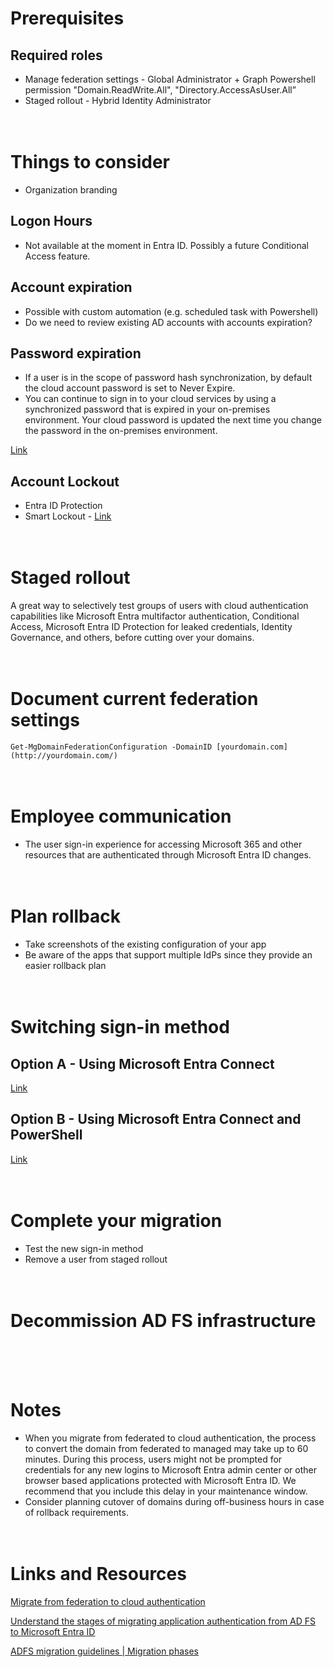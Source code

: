 # Prerequisites

## Required roles

- Manage federation settings - Global Administrator + Graph Powershell permission "Domain.ReadWrite.All", "Directory.AccessAsUser.All”
- Staged rollout - Hybrid Identity Administrator
<br><br><br>
# Things to consider

- Organization branding

## Logon Hours

- Not available at the moment in Entra ID. Possibly a future Conditional Access feature.

## Account expiration

- Possible with custom automation (e.g. scheduled task with Powershell)
- Do we need to review existing AD accounts with accounts expiration?

## Password expiration

- If a user is in the scope of password hash synchronization, by default the cloud account password is set to Never Expire.
- You can continue to sign in to your cloud services by using a synchronized password that is expired in your on-premises environment. Your cloud password is updated the next time you change the password in the on-premises environment.

[Link](https://learn.microsoft.com/en-us/entra/identity/hybrid/connect/how-to-connect-password-hash-synchronization#password-expiration-policy)

## Account Lockout

- Entra ID Protection
- Smart Lockout - [Link](https://learn.microsoft.com/en-us/entra/identity/authentication/howto-password-smart-lockout)
<br><br><br>
# Staged rollout

A great way to selectively test groups of users with cloud authentication capabilities like Microsoft Entra multifactor authentication, Conditional Access, Microsoft Entra ID Protection for leaked credentials, Identity Governance, and others, before cutting over your domains.
<br><br><br>
# Document current federation settings

`Get-MgDomainFederationConfiguration -DomainID [yourdomain.com](http://yourdomain.com/)`
<br><br><br>
# Employee communication

- The user sign-in experience for accessing Microsoft 365 and other resources that are authenticated through Microsoft Entra ID changes.
<br><br><br>
# Plan rollback

- Take screenshots of the existing configuration of your app
- Be aware of the apps that support multiple IdPs since they provide an easier rollback plan
<br><br><br>
# Switching sign-in method

## Option A - Using Microsoft Entra Connect

[Link](https://learn.microsoft.com/en-us/entra/identity/hybrid/connect/migrate-from-federation-to-cloud-authentication#option-a)

## Option B - Using Microsoft Entra Connect and PowerShell

[Link](https://learn.microsoft.com/en-us/entra/identity/hybrid/connect/migrate-from-federation-to-cloud-authentication#option-b)
<br><br><br>
# Complete your migration

- Test the new sign-in method
- Remove a user from staged rollout
<br><br><br>
# Decommission AD FS infrastructure
<br><br><br>
# Notes

- When you migrate from federated to cloud authentication, the process to convert the domain from federated to managed may take up to 60 minutes. During this process, users might not be prompted for credentials for any new logins to Microsoft Entra admin center or other browser based applications protected with Microsoft Entra ID. We recommend that you include this delay in your maintenance window.
- Consider planning cutover of domains during off-business hours in case of rollback requirements.
<br><br><br>
# Links and Resources

[Migrate from federation to cloud authentication](https://learn.microsoft.com/en-us/entra/identity/hybrid/connect/migrate-from-federation-to-cloud-authentication)

[Understand the stages of migrating application authentication from AD FS to Microsoft Entra ID](https://learn.microsoft.com/en-us/entra/identity/enterprise-apps/migrate-adfs-apps-stages)

[ADFS migration guidelines | Migration phases](https://learn.microsoft.com/en-us/entra/identity/enterprise-apps/migrate-adfs-apps-phases-overview)
